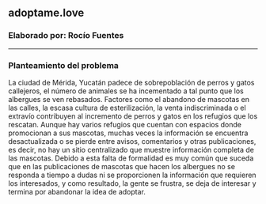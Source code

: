 ## adoptame.love
### Elaborado por: Rocío Fuentes
---

### Planteamiento del problema
La ciudad de Mérida, Yucatán padece de sobrepoblación de perros y gatos callejeros, el número de animales se ha incementado a tal punto que los albergues se ven rebasados. Factores como el abandono de mascotas en las calles, la escasa cultura de esterilización, la venta indiscriminada o el extravío contribuyen al incremento de perros y gatos en los refugios que los rescatan. Aunque hay varios refugios que cuentan con espacios donde promocionan a sus mascotas, muchas veces la información se encuentra desactualizada o se pierde entre avisos, comentarios y otras publicaciones, es decir, no hay un sitio centralizado que muestre información completa de las mascotas.
Debido a esta falta de formalidad es muy común que suceda que en las publicaciones de mascotas que hacen los albergues no se responda a tiempo a dudas ni se proporcionen la información que requieren los interesados, y como resultado, la gente se frustra, se deja de interesar y termina por abandonar la idea de adoptar.